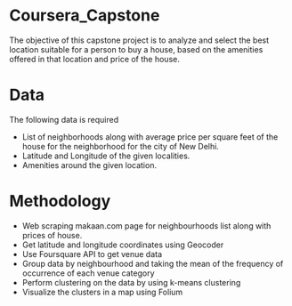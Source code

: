 # Coursera_Capstone
The objective of this capstone project is to analyze and select the best location suitable for a person to buy a house, based on the amenities offered in that location and price of the house. 

# Data
The following data is required 
<ul>
<li>List of neighborhoods along with average price per square feet of the house for the neighborhood for the city of New Delhi. </li>
<li>Latitude and Longitude of the given localities. </li>
<li>Amenities around the given location.</li>
</ul>

# Methodology
<ul>
  <li> Web scraping makaan.com page for neighbourhoods list along with prices of house. <l/i> 
  <li> Get latitude and longitude coordinates using Geocoder </li> 
  <li> Use Foursquare API to get venue data </li> 
  <li> Group data by neighbourhood and taking the mean of the frequency of  occurrence of each venue category </li> 
  <li> Perform clustering on the data by using k-means clustering </li> 
  <li> Visualize the clusters in a map using Folium </li> 
 </ul>



